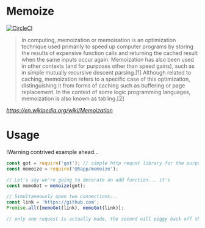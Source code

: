 # Memoize
[![CircleCI](https://circleci.com/gh/5app/memoize.svg?style=shield)](https://circleci.com/gh/5app/memoize)

> In computing, memoization or memoisation is an optimization technique used primarily to speed up computer programs by storing the results of expensive function calls and returning the cached result when the same inputs occur again. Memoization has also been used in other contexts (and for purposes other than speed gains), such as in simple mutually recursive descent parsing.[1] Although related to caching, memoization refers to a specific case of this optimization, distinguishing it from forms of caching such as buffering or page replacement. In the context of some logic programming languages, memoization is also known as tabling.[2]

<cite>https://en.wikipedia.org/wiki/Memoization</cite>

# Usage

!Warning contrived example ahead...

```js
const got = require('got'); // simple http requst library for the purpose of demonstration
const memoize = require('@5app/memoize');

// Let's say we're going to decorate an add function... it's 
const memoGot = memoize(got);

// Simultaneously open two connections...
const link = 'https://github.com';
Promise.all([memoGot(link), memoGot(link)];

// only one request is actually made, the second will piggy back off the first.
```


